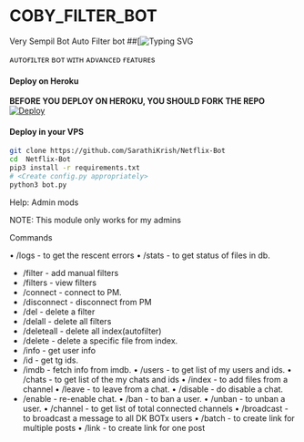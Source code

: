 # COBY_FILTER_BOT
Very Sempil Bot Auto Filter bot
##[![Typing SVG](https://readme-typing-svg.herokuapp.com/?lines=Bot+Name+»+Coby+Filter+Bot!;created+by+Coby+Support+Team!;A+simple+autofilter+Bot!;Auto+filter+with+double+button!;start+message+with+pic!;and+all+futures!)
</p>

ᴀᴜᴛᴏғɪʟᴛᴇʀ ʙᴏᴛ ᴡɪᴛʜ ᴀᴅᴠᴀɴᴄᴇᴅ ғᴇᴀᴛᴜʀᴇs

#### Deploy on Heroku
**BEFORE YOU DEPLOY ON HEROKU, YOU SHOULD FORK THE REPO**<br>
[![Deploy](https://www.herokucdn.com/deploy/button.svg)](https://heroku.com/deploy?template=https://github.com/4kcinemas/Netflix-Bot)</br>

#### Deploy in your VPS
````bash
git clone https://github.com/SarathiKrish/Netflix-Bot
cd  Netflix-Bot
pip3 install -r requirements.txt
# <Create config.py appropriately>
python3 bot.py
````

Help: Admin mods

NOTE:
This module only works for my admins

Commands

• /logs - to get the rescent errors
• /stats - to get status of files in db.
* /filter - add manual filters
* /filters - view filters
* /connect - connect to PM.
* /disconnect - disconnect from PM
* /del - delete a filter
* /delall - delete all filters
* /deleteall - delete all index(autofilter)
* /delete - delete a specific file from index.
* /info - get user info
* /id - get tg ids.
* /imdb - fetch info from imdb.
• /users - to get list of my users and ids.
• /chats - to get list of the my chats and ids 
• /index  - to add files from a channel
• /leave  - to leave from a chat.
• /disable  -  do disable a chat.
* /enable - re-enable chat.
• /ban  - to ban a user.
• /unban  - to unban a user.
• /channel - to get list of total connected channels
• /broadcast - to broadcast a message to all DK BOTx users
• /batch - to create link for multiple posts
• /link - to create link for one post
